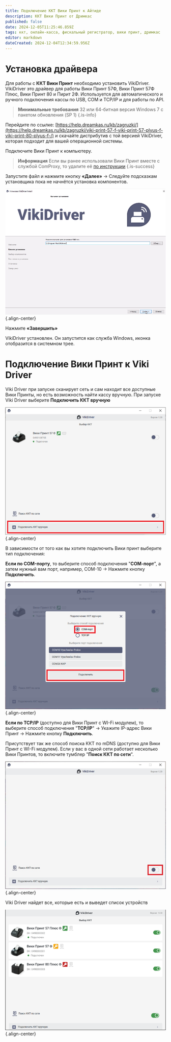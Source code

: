```yaml
---
title: Подключение ККТ Вики Принт к Айтиде
description: ККТ Вики Принт от Дримкас
published: false
date: 2024-12-05T11:25:46.859Z
tags: ккт, онлайн-касса, фискальный регистратор, вики принт, дримкас
editor: markdown
dateCreated: 2024-12-04T12:34:59.956Z
---
```


# Установка драйвера
Для работы с **ККТ Вики Принт** необходимо установить VikiDriver.
VikiDriver это драйвер для работы Вики Принт 57Ф, Вики Принт 57Ф Плюс, Вики Принт 80 и Пирит 2Ф. Используется для автоматического и ручного подключения кассы по USB, COM и TCP/IP и для работы по API.

> **Минимальные требования**
> 32 или 64-битная версия Windows 7 с пакетом обновления (SP 1)
{.is-info}

Перейдите по ссылке: [https://help.dreamkas.ru/kb/zagruzki/](https://help.dreamkas.ru/kb/zagruzki/viki-print-57-f-viki-print-57-plyus-f-viki-print-80-plyus-f-/) и скачайте дистрибутив с той версией VikiDriver, которая подходит для вашей операционной системы.

Подключите Вики Принт к компьютеру.

> **Информация**
> Если вы ранее использовали Вики Принт вместе с службой ComProxy, то удалите её [по инструкции](https://help.dreamkas.ru/kb/viki-printy/obsluzhivanie-kassy-viki-print/udalit-sluzhbu-comproxy/?sphrase_id=25615)
{.is-success}

Запустите файл и нажмите кнопку **«Далее»** → Следуйте подсказкам установщика пока не начнётся установка компонентов.

![6ovx3jya9e2e2sng6eyfh5g3gyte0de2.png](/images/integrations/kktvikiprint/6ovx3jya9e2e2sng6eyfh5g3gyte0de2.png){.align-center}

Нажмите **«Завершить»**

VikiDriver установлен. Он запустится как служба Windows, иконка отобразится в системном трее.

# Подключение Вики Принт к Viki Driver
Viki Driver при запуске сканирует сеть и сам находит все доступные Вики Принты, но есть возможность найти кассу вручную.
При запуске Viki Driver выберите **Подключить ККТ вручную**

![1fbc2cmkhctjvwe6vzduor2wtsar3hoh.png](/images/integrations/kktvikiprint/1fbc2cmkhctjvwe6vzduor2wtsar3hoh.png){.align-center}

В зависимости от того как вы хотите подключить Вики принт выберите тип подключения:

**Если по СOM-порту**, то выберите способ подключения "**СОМ-порт**", а затем нужный вам порт, например, СОМ-10 → Нажмите кнопку **Подключить**.

![lbx9d236pxceze4320bnfr8zqk7doz7b.png](/images/integrations/kktvikiprint/lbx9d236pxceze4320bnfr8zqk7doz7b.png){.align-center}

**Если по TCP/IP** (доступно для Вики Принт с WI-Fi модулем), то выберите способ подключения "**TCP/IP**" → Укажите IP-адрес Вики Принт → Нажмите кнопку **Подключить**.

Присутствует так же способ поиска ККТ по mDNS (доступно для Вики Принт с WI-Fi модулем).
Если у вас в одной сети работает несколько Вики Принтов, то включите тумблер "**Поиск ККТ по сети**".

![cmi8a33gpeap8i1jedwjccxjf3d8d884.jpg](/images/integrations/kktvikiprint/cmi8a33gpeap8i1jedwjccxjf3d8d884.jpg){.align-center}

Viki Driver найдет все, которые есть и выведет список устройств

![gv3vv9cd8jablxe733tajw0vwhe6vw25.png](/images/integrations/kktvikiprint/gv3vv9cd8jablxe733tajw0vwhe6vw25.png){.align-center}